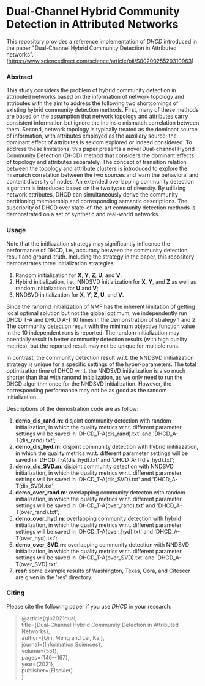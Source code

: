 # Dual-Channel Hybrid Community Detection in Attributed Networks

This repository provides a reference implementation of *DHCD* introduced in the paper "Dual-Channel Hybrid Community Detection in Attributed networks". (https://www.sciencedirect.com/science/article/pii/S0020025520310963)

### Abstract
This study considers the problem of hybrid community detection in attributed networks based on the information of network topology and attributes with the aim to address the following two shortcomings of existing hybrid community detection methods. First, many of these methods are based on the assumption that network topology and attributes carry consistent information but ignore the intrinsic mismatch correlation between them. Second, network topology is typically treated as the dominant source of information, with attributes employed as the auxiliary source; the dominant effect of attributes is seldom explored or indeed considered. To address these limitations, this paper presents a novel Dual-channel Hybrid Community Detection (DHCD) method that considers the dominant effects of topology and attributes separately. The concept of transition relation between the topology and attribute clusters is introduced to explore the mismatch correlation between the two sources and learn the behavioral and content diversity of nodes. An extended overlapping community detection algorithm is introduced based on the two types of diversity. By utilizing network attributes, DHCD can simultaneously derive the community partitioning membership and corresponding semantic descriptions. The superiority of DHCD over state-of-the-art community detection methods is demonstrated on a set of synthetic and real-world networks.

### Usage

Note that the initliazation strategy may significantly influence the performance of DHCD, i.e., accuracy between the community detection result and ground-truth. Including the strategy in the paper, this repository demonstrates three initialization strategies:
1. Random initialization for **X**, **Y**, **Z**, **U**, and **V**;
2. Hybird initialization, i.e., NNDSVD initialization for **X**, **Y**, and **Z** as well as random initialization for **U** and **V**;
3. NNDSVD initialization for **X**, **Y**, **Z**, **U**, and **V**.

Since the ranomd initialization of NMF has the inherent limitation of getting local optimal solution but not the global optimum, we independently run DHCD T-A and DHCD A-T 10 times in the demonstration of strategy 1 and 2. The community detection result with the minimum objective function value in the 10 independent runs is reported. The random initialization may poentially result in better community detection results (with high quality metrics), but the reported result may not be unique for multiple runs.

In contrast, the community detection result w.r.t. the NNDSVD initialization strategy is unique for a specific settings of the hyper-parameters. The total optimization time of DHCD w.r.t. the NNDSVD initialization is also much shorter than that with ranomd initialization, as we only need to run the DHCD algorithm once for the NNDSVD initialization. However, the corresponding performance may not be as good as the random initialization.

Descriptions of the demostration code are as follow:
1. **demo_dis_rand.m**: disjoint community detection with random initialization, in which the quality metrics w.r.t. different parameter settings will be saved in 'DHCD_T-A(dis_rand).txt' and 'DHCD_A-T(dis_rand).txt';
2. **demo_dis_hyd.m**: disjoint community detection with hybrid initiliazation, in which the quality metrics w.r.t. different parameter settings will be saved in 'DHCD_T-A(dis_hyd).txt' and 'DHCD_A-T(dis_hyd).txt';
3. **demo_dis_SVD.m**: disjoint community detection with NNDSVD initialization, in which the quality metrics w.r.t. different parameter settings will be saved in 'DHCD_T-A(dis_SVD).txt' and 'DHCD_A-T(dis_SVD).txt';
4. **demo_over_rand.m**: overlapping community detecton with random initialization, in which the quality metrics w.r.t. different parameter settings will be saved in 'DHCD_T-A(over_rand).txt' and 'DHCD_A-T(over_rand).txt';
5. **demo_over_hyd.m**: overlapping community detection with hybrid initialization, in which the quality metrics w.r.t. different parameter settings will be saved in 'DHCD_T-A(over_hyd).txt' and 'DHCD_A-T(over_hyd).txt';
6. **demo_over_SVD.m**: overlapping community detection with NNDSVD initialization, in which the quality metrics w.r.t. different parameter settings will be saved in 'DHCD_T-A(over_SVD).txt' and 'DHCD_A-T(over_SVD).txt';
7. **res/**: some example results of Washington, Texas, Cora, and Citeseer are given in the 'res' directory.

### Citing
Please cite the following paper if you use *DHCD* in your research:
>  @article{qin2021dual,<br>
>    title={Dual-Channel Hybrid Community Detection in Attributed Networks},<br>
>    author={Qin, Meng and Lei, Kai},<br>
>    journal={Information Sciences},<br>
>    volume={551},<br>
>    pages={146--167},<br>
>    year={2021},<br>
>    publisher={Elsevier}<br>
>  }

